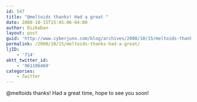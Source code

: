 ```yaml
---
id: 547
title: "@meltoids thanks! Had a great "
date: 2008-10-15T15:45:06-04:00
author: DizkoDan
layout: post
guid: 'http://www.cyberjunx.com/blog/archives/2008/10/15/meltoids-thanks-had-a-great/'
permalink: /2008/10/15/meltoids-thanks-had-a-great/
ljID:
    - '714'
aktt_twitter_id:
    - '961106469'
categories:
    - Twitter
---
```


@meltoids thanks! Had a great time, hope to see you soon!